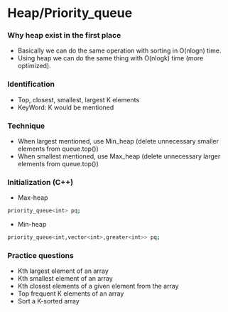 
# Heap/Priority_queue

### Why heap exist in the first place
- Basically we can do the same operation with sorting in O(nlogn) time.
- Using heap we can do the same thing with O(nlogk) time (more optimized).

### Identification
- Top, closest, smallest, largest K elements
- KeyWord: K would be mentioned

### Technique
- When largest mentioned, use Min_heap (delete unnecessary smaller elements from queue.top())
- When smallest mentioned, use Max_heap (delete unnecessary larger elements from queue.top())

### Initialization (C++)
- Max-heap
```bash
priority_queue<int> pq;
```
- Min-heap
```bash
priority_queue<int,vector<int>,greater<int>> pq;
```

### Practice questions
- Kth largest element of an array
- Kth smallest element of an array 
- Kth closest elements of a given element from the array
- Top frequent K elements of an array
- Sort a K-sorted array

